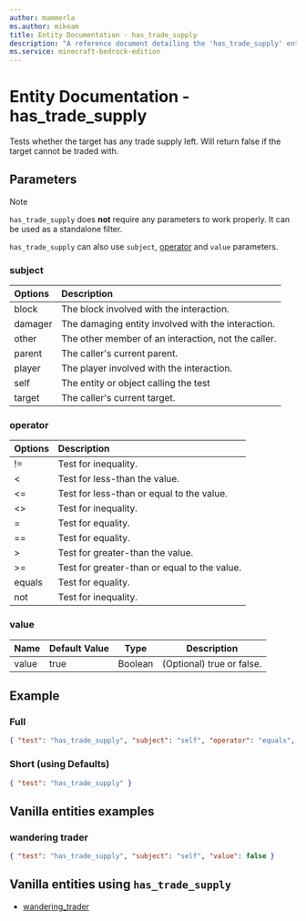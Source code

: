 ```yaml
---
author: mammerla
ms.author: mikeam
title: Entity Documentation - has_trade_supply
description: "A reference document detailing the 'has_trade_supply' entity filter"
ms.service: minecraft-bedrock-edition
---
```


# Entity Documentation - has_trade_supply

Tests whether the target has any trade supply left. Will return false if the target cannot be traded with.

## Parameters

> [!NOTE]
> `has_trade_supply` does **not** require any parameters to work properly. It can be used as a standalone filter.
>
> `has_trade_supply` can also use `subject`, [operator](../Definitions/NestedTables/operator.md) and `value` parameters.

### subject

| Options| Description |
|:-----------|:-----------|
| block| The block involved with the interaction. |
| damager| The damaging entity involved with the interaction. |
| other| The other member of an interaction, not the caller. |
| parent| The caller's current parent. |
| player| The player involved with the interaction. |
| self| The entity or object calling the test |
| target| The caller's current target. |

### operator

| Options| Description |
|:-----------|:-----------|
| !=| Test for inequality. |
| <| Test for less-than the value. |
| <=| Test for less-than or equal to the value. |
| <>| Test for inequality. |
| =| Test for equality. |
| ==| Test for equality. |
| >| Test for greater-than the value. |
| >=| Test for greater-than or equal to the value. |
| equals| Test for equality. |
| not| Test for inequality. |

### value

|Name |Default Value  |Type  |Description  |
|---------|---------|---------|---------|
|value |true |Boolean |(Optional) true or false. |

## Example

### Full

```json
{ "test": "has_trade_supply", "subject": "self", "operator": "equals", "value": true }
```

### Short (using Defaults)

```json
{ "test": "has_trade_supply" }
```

## Vanilla entities examples

### wandering trader

```json
{ "test": "has_trade_supply", "subject": "self", "value": false }
```

## Vanilla entities using `has_trade_supply`

- [wandering_trader](../../../../Source/VanillaBehaviorPack_Snippets/entities/wandering_trader.md)

